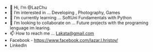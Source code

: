 - 👋 Hi, I’m @LazChu
- 👀 I’m interested in ... Developing , Photography, Games
- 🌱 I’m currently learning ... SoftUni Fundamentals with Python
- 💞️ I’m looking to collaborate on ... Future projects with the programing lenguage im learing.
- 📫 How to reach me ... Lakata@gmail.com 
- Facebook - https://www.facebook.com/lazar.l.hristov/
- LinkedIn

<!---
LazChu/LazChu is a ✨ special ✨ repository because its `README.md` (this file) appears on your GitHub profile.
You can click the Preview link to take a look at your changes.
--->
